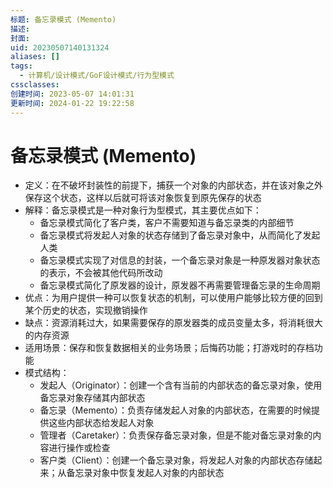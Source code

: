 ```yaml
---
标题: 备忘录模式 (Memento)
描述: 
封面: 
uid: 20230507140131324
aliases: []
tags:
  - 计算机/设计模式/GoF设计模式/行为型模式
cssclasses: 
创建时间: 2023-05-07 14:01:31
更新时间: 2024-01-22 19:22:58
---
```


# 备忘录模式 (Memento)

- 定义：在不破坏封装性的前提下，捕获一个对象的内部状态，并在该对象之外保存这个状态，这样以后就可将该对象恢复到原先保存的状态
- 解释：备忘录模式是一种对象行为型模式，其主要优点如下：
  - 备忘录模式简化了客户类，客户不需要知道与备忘录类的内部细节
  - 备忘录模式将发起人对象的状态存储到了备忘录对象中，从而简化了发起人类
  - 备忘录模式实现了对信息的封装，一个备忘录对象是一种原发器对象状态的表示，不会被其他代码所改动
  - 备忘录模式简化了原发器的设计，原发器不再需要管理备忘录的生命周期
- 优点：为用户提供一种可以恢复状态的机制，可以使用户能够比较方便的回到某个历史的状态，实现撤销操作
- 缺点：资源消耗过大，如果需要保存的原发器类的成员变量太多，将消耗很大的内存资源
- 适用场景：保存和恢复数据相关的业务场景；后悔药功能；打游戏时的存档功能
- 模式结构：
  - 发起人（Originator）：创建一个含有当前的内部状态的备忘录对象，使用备忘录对象存储其内部状态
  - 备忘录（Memento）：负责存储发起人对象的内部状态，在需要的时候提供这些内部状态给发起人对象
  - 管理者（Caretaker）：负责保存备忘录对象，但是不能对备忘录对象的内容进行操作或检查
  - 客户类（Client）：创建一个备忘录对象，将发起人对象的内部状态存储起来；从备忘录对象中恢复发起人对象的内部状态
